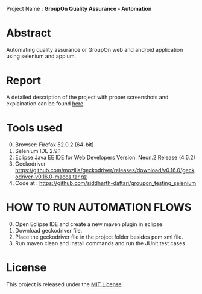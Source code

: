 Project Name : <b>GroupOn Quality Assurance - Automation</b>

Abstract
========
Automating quality assurance or GroupOn web and android application using selenium and appium.

Report
======
A detailed description of the project with proper screenshots and explaination can be found [here](https://github.com/siddharth-daftari/groupon_testing_selenium/blob/master/Groupon_testing_report.pdf).

Tools used
==========
0. Browser: Firefox 52.0.2 (64-bit)
0. Selenium IDE 2.9.1
0. Eclipse Java EE IDE for Web Developers Version: Neon.2 Release (4.6.2)
0. Geckodriver https://github.com/mozilla/geckodriver/releases/download/v0.16.0/geckodriver-v0.16.0-macos.tar.gz
0. Code at : https://github.com/siddharth-daftari/groupon_testing_selenium

HOW TO RUN AUTOMATION FLOWS
===========================
0. Open Eclipse IDE and create a new maven plugin in eclipse.
0. Download geckodriver file.
0. Place the geckodriver file in the project folder besides pom.xml file.
0. Run maven clean and install commands and run the JUnit test cases.

License
=======

This project is released under the [MIT License](https://github.com/siddharth-daftari/groupon_testing_selenium/blob/master/License).
